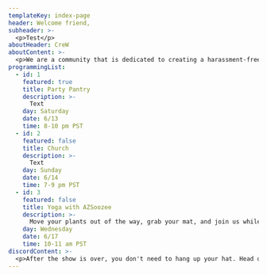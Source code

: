 ```yaml
---
templateKey: index-page
header: Welcome friend,
subheader: >-
  <p>Test</p>
aboutHeader: CreW
aboutContent: >-
  <p>We are a community that is dedicated to creating a harassment-free experience for everyone, regardless of age, body size, visible or invisible disability, ethnicity, sex characteristics, gender identity and expression, level of experience, education, socio-economic status, nationality, personal appearance, race, religion, or sexual identity and orientation.<br><br>We pledge to act and interact in ways that contribute to an open, welcoming, diverse, inclusive, and healthy space.<p>
programmingList:
  - id: 1
    featured: true
    title: Party Pantry
    description: >-
      Text
    day: Saturday
    date: 6/13
    time: 8-10 pm PST
  - id: 2
    featured: false
    title: Church
    description: >-
      Text
    day: Sunday
    date: 6/14
    time: 7-9 pm PST
  - id: 3
    featured: false
    title: Yoga with AZSoozee
    description: >-
      Move your plants out of the way, grab your mat, and join us while Suze guides us through a sequence of yoga poses. Beginners welcome and encouraged.
    day: Wednesday
    date: 6/17
    time: 10-11 am PST
discordContent: >-
  <p>After the show is over, you don't need to hang up your hat. Head over to our new Discord channel to chat! Please take the time to <a href="/resources">make yourself familiar with our Code of Conduct</a> before you dive in.</p>
---
```

